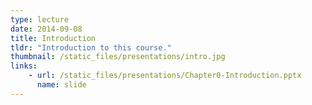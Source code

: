 ```yaml
---
type: lecture
date: 2014-09-08
title: Introduction
tldr: "Introduction to this course."
thumbnail: /static_files/presentations/intro.jpg
links:
    - url: /static_files/presentations/Chapter0-Introduction.pptx
      name: slide
---
```


